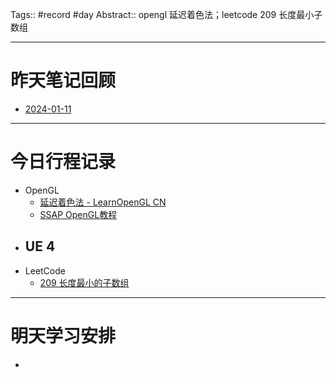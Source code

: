 Tags:: #record #day 
Abstract:: opengl 延迟着色法；leetcode 209 长度最小子数组

---

# 昨天笔记回顾

- [2024-01-11](2024/W02/2024-01-11.md)

---
# 今日行程记录

- OpenGL
	- [延迟着色法 - LearnOpenGL CN](https://learnopengl-cn.github.io/05%20Advanced%20Lighting/08%20Deferred%20Shading/)
	- [SSAP OpenGL教程](https://learnopengl-cn.github.io/05%20Advanced%20Lighting/09%20SSAO/)
- UE 4
	- 
- LeetCode
	- [209 长度最小的子数组](https://leetcode.cn/problems/minimum-size-subarray-sum/)

---
# 明天学习安排

- 


